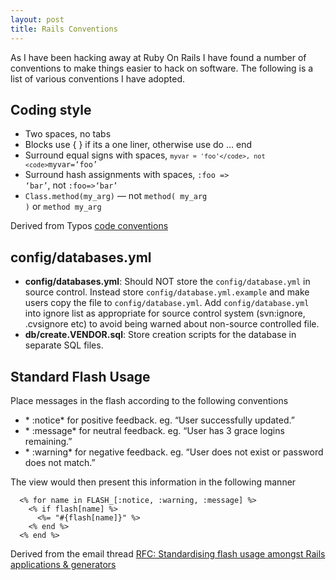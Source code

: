 ```yaml
--- 
layout: post
title: Rails Conventions
---
```

As I have been hacking away at Ruby On Rails I have found a number of conventions to make things easier to hack on software. The following is a list of various conventions I have adopted.

Coding style
------------

-   Two spaces, no tabs
-   Blocks use { } if its a one liner, otherwise use do … end
-   Surround equal signs with spaces, <code>`myvar = 'foo'</code>, not <code>`myvar=‘foo’</code>
-   Surround hash assignments with spaces, <code>:foo =&gt; ‘bar’</code>, not <code>:foo=&gt;‘bar’</code>
-   <code>Class.method(my\_arg)</code> — not <code>method( my\_arg )</code> or <code>method my\_arg</code>

Derived from Typos [code conventions](http://typo.leetsoft.com/trac/wiki/CodingStyle)

config/databases.yml
--------------------

-   **config/databases.yml**: Should NOT store the <code>config/database.yml</code> in source control. Instead store <code>config/database.yml.example</code> and make users copy the file to <code>config/database.yml</code>. Add <code>config/database.yml</code> into ignore list as appropriate for source control system (svn:ignore, .cvsignore etc) to avoid being warned about non-source controlled file.
-   **db/create.VENDOR.sql**: Store creation scripts for the database in separate SQL files.

Standard Flash Usage
--------------------

Place messages in the flash according to the following conventions

-   \* :notice\* for positive feedback. eg. “User successfully updated.”
-   \* :message\* for neutral feedback. eg. “User has 3 grace logins remaining.”
-   \* :warning\* for negative feedback. eg. “User does not exist or password does not match.”

The view would then present this information in the following manner


      <% for name in FLASH_[:notice, :warning, :message] %>
        <% if flash[name] %>
          <%= "#{flash[name]}" %>
        <% end %>
      <% end %>

Derived from the email thread [RFC: Standardising flash usage amongst Rails applications & generators](http://thread.gmane.org/gmane.comp.lang.ruby.rails/28104)
